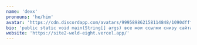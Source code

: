 ```yaml
---
name: 'dexx'
pronouns: 'he/him'
avatar: 'https://cdn.discordapp.com/avatars/999589862158114848/1090dfff77cba9c19ddd0ebe0409ed5d.webp?size=1024'
bio: 'public static void main(String[] args) все мои ссылки снизу сайта'
website: 'https://site2-weld-eight.vercel.app/'
---
```

